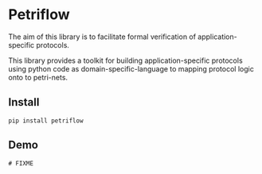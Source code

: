 # Petriflow


The aim of this library is to facilitate formal verification of application-specific protocols.

This library provides a toolkit for building application-specific protocols using
python code as domain-specific-language to mapping protocol logic onto to petri-nets.


## Install

`pip install petriflow`


## Demo

```
# FIXME
```

